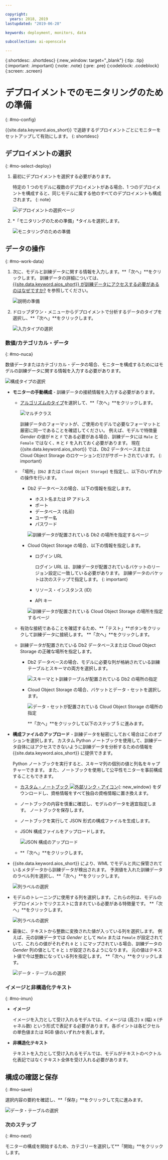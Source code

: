 ```yaml
---

copyright:
  years: 2018, 2019
lastupdated: "2019-06-28"

keywords: deployment, monitors, data

subcollection: ai-openscale

---
```


{:shortdesc: .shortdesc}
{:new_window: target="_blank"}
{:tip: .tip}
{:important: .important}
{:note: .note}
{:pre: .pre}
{:codeblock: .codeblock}
{:screen: .screen}

# デプロイメントでのモニタリングのための準備
{: #mo-config}

{{site.data.keyword.aios_short}} で追跡するデプロイメントごとにモニターをセットアップして有効にします。
{: shortdesc}

## デプロイメントの選択
{: #mo-select-deploy}

1.  最初にデプロイメントを選択する必要があります。

    特定の 1 つのモデルに複数のデプロイメントがある場合、1 つのデプロイメントを構成すると、同じモデルに属する他のすべてのデプロイメントも構成されます。
    {: note}

    ![デプロイメントの選択ページ](images/config-select-deploy.png)

1.  *「モニタリングのための準備」*タイルを選択します。

    ![モニタリングのための準備](images/config-prep-monitor.png)

## データの操作
{: #mo-work-data}

1.  次に、モデルと訓練データに関する情報を入力します。**「次へ」**をクリックします。 訓練データの詳細については、[{{site.data.keyword.aios_short}} が訓練データにアクセスする必要があるのはなぜですか?](/docs/services/ai-openscale?topic=ai-openscale-trainingdata#trainingdata) を参照してください。

    ![説明の準備](images/config-what-monitor.png)

1.  ドロップダウン・メニューからデプロイメントで分析するデータのタイプを選択し、**「次へ」**をクリックします。

    ![入力タイプの選択](images/config-input-monitor.png)

### 数値/カテゴリカル・データ
{: #mo-nuca}

数値データまたはカテゴリカル・データの場合、モニターを構成するためにはモデルの訓練データに関する情報を入力する必要があります。

  ![構成タイプの選択](images/config-manual-monitor.png)

- **モニターの手動構成** - 訓練データの接続情報を入力する必要があります。

    - [アルゴリズムのタイプ](/docs/services/ai-openscale?topic=ai-openscale-acc-monitor#acc-understand)を選択して、**「次へ」**をクリックします。

      ![マルチクラス](images/multiclass.png)

      訓練データのフォーマットが、ご使用のモデルで必要なフォーマットと厳密に同一であることを確認してください。 例えば、モデルで特徴量 *Gender* の値が `M` と `F` である必要がある場合、訓練データには `Male` と `Female` ではなく、`M` と `F` を入れておく必要があります。 現在 {{site.data.keyword.aios_short}} では、Db2 データベースまたは Cloud Object Storage のロケーションだけがサポートされています。
        {: important}

    - 「場所」(`Db2` または `Cloud Object Storage`) を指定し、以下のいずれかの操作を行います。

        - Db2 データベースの場合、以下の情報を指定します。

            - ホスト名または IP アドレス
            - ポート
            - データベース (名前)
            - ユーザー名
            - パスワード

            ![訓練データが配置されている Db2 の場所を指定するページ](images/config-train-db2-monitor.png)

        - Cloud Object Storage の場合、以下の情報を指定します。

            - ログイン URL

              ログイン URL は、訓練データが配置されているバケットのリージョン設定に一致している必要があります。 訓練データのバケットは次のステップで指定します。
              {: important}

            - リソース・インスタンス (ID)
            - API キー

            ![訓練データが配置されている Cloud Object Storage の場所を指定するページ](images/config-train-cos-monitor.png)

    - 有効な接続であることを確認するため、**「テスト」**ボタンをクリックして訓練データに接続します。 **「次へ」**をクリックします。

    - 訓練データが配置されている Db2 データベースまたは Cloud Object Storage の正確な場所を指定します。

        - Db2 データベースの場合、モデルに必要な列が格納されている訓練テーブルとスキーマの両方を選択します。

          ![スキーマとト訓練テーブルが配置されている Db2 の場所の指定](images/fair-config-table-db2.png)

        - Cloud Object Storage の場合、バケットとデータ・セットを選択します。

          ![データ・セットが配置されている Cloud Object Storage の場所の指定](images/fair-config-dset-cos.png)

          **「次へ」**をクリックして以下のステップ 5 に進みます。

- **構成ファイルのアップロード** - 訓練データを秘密にしておく場合はこのオプションを選択します。 カスタム Python ノートブックを使用して、訓練データ自体にはアクセスできないように訓練データを分析するための情報を {{site.data.keyword.aios_short}} に提供できます。

  Python ノートブックを実行すると、スキーマ列の個別の値と列名をキャプチャーできます。 また、ノートブックを使用して公平性モニターを事前構成することもできます。

    - [カスタム・ノートブック ![外部リンク・アイコン](../../icons/launch-glyph.svg "外部リンク・アイコン")](https://github.com/IBM-Watson/aios-data-distribution/blob/master/training_statistics_notebook.ipynb){: new_window} をダウンロードし、資格情報をすべて独自の資格情報に置き換えます。

    - ノートブックの内容を慎重に確認し、モデルのデータを適宜指定します。 ノートブックを保存します。

    - ノートブックを実行して JSON 形式の構成ファイルを生成します。

    - JSON 構成ファイルをアップロードします。

        ![JSON 構成のアップロード](images/config-json-monitor.png)

    - **「次へ」**をクリックします。

- {{site.data.keyword.aios_short}} により、WML でモデルと共に保管されているメタデータから訓練データが検出されます。 予測値を入れた訓練データのラベル列を選択し、**「次へ」**をクリックします。

  ![列ラベルの選択](images/fair-config-column.png)

- モデルのトレーニングに使用する列を選択します。これらの列は、モデルのデプロイメントでリクエストに含まれている必要がある特徴量です。 **「次へ」**をクリックします。

    ![列ラベルの選択](images/explain-select-column.png)

- 最後に、テキストから整数に変換された値が入っている列を選択します。 例えば、元の訓練データでは *Gender* として `Male` または `Female` が設定されていて、これらの値がそれぞれ `0` と `1` にマップされている場合、訓練データの *Gender* 列の値として `0` と `1` が設定されるようになります。 元の値はテキスト値で今は整数になっている列を指定します。 **「次へ」**をクリックします。

    ![データ・テーブルの選択](images/explain-text-column.png)

### イメージと非構造化テキスト
{: #mo-imun}

- **イメージ**

  イメージを入力として受け入れるモデルでは、イメージは (高さ) x (幅) x (チャネル数) という形式で表記する必要があります。各ポイントは各ピクセルの単色値または RGB 値のいずれかを表します。

- **非構造化テキスト**

   テキストを入力として受け入れるモデルでは、モデルがテキストのベクトル化表記ではなくテキスト全体を受け入れる必要があります。

## 構成の確認と保存
{: #mo-save}

選択内容の要約を確認し、**「保存」**をクリックして先に進みます。

  ![データ・テーブルの選択](images/config-summary-monitor.png)

### 次のステップ
{: #mo-next}

モニターの構成を開始するため、カテゴリーを選択して**「開始」**をクリックします。
